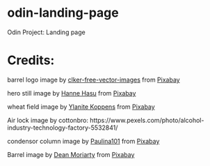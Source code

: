 # odin-landing-page
Odin Project: Landing page


# Credits:
<p>
barrel logo image by <a href="https://pixabay.com/users/clker-free-vector-images-3736/">clker-free-vector-images</a> from <a href="https://pixabay.com//?utm_source=link-attribution&amp;utm_medium=referral&amp;utm_campaign=image&amp;utm_content=1747802">Pixabay</a>
</p>
<p>
hero still image by <a href="https://pixabay.com/users/letiha-712799/?utm_source=link-attribution&amp;utm_medium=referral&amp;utm_campaign=image&amp;utm_content=1747802">Hanne Hasu</a> from <a href="https://pixabay.com//?utm_source=link-attribution&amp;utm_medium=referral&amp;utm_campaign=image&amp;utm_content=1747802">Pixabay</a>
</p>
<p>
wheat field image by <a href="https://pixabay.com/users/ylanite-2218222/?utm_source=link-attribution&amp;utm_medium=referral&amp;utm_campaign=image&amp;utm_content=6374781">Ylanite Koppens</a> from <a href="https://pixabay.com//?utm_source=link-attribution&amp;utm_medium=referral&amp;utm_campaign=image&amp;utm_content=6374781">Pixabay</a>
</p>
<p>
Air lock image by cottonbro: https://www.pexels.com/photo/alcohol-industry-technology-factory-5532841/
</p>
<p>
condensor column image by <a href="https://pixabay.com/users/paulina101-506132/?utm_source=link-attribution&amp;utm_medium=referral&amp;utm_campaign=image&amp;utm_content=517699">Paulina101</a> from <a href="https://pixabay.com//?utm_source=link-attribution&amp;utm_medium=referral&amp;utm_campaign=image&amp;utm_content=517699">Pixabay</a>
</p>
<p>
Barrel image by <a href="https://pixabay.com/users/terimakasih0-624267/?utm_source=link-attribution&amp;utm_medium=referral&amp;utm_campaign=image&amp;utm_content=1180817">Dean Moriarty</a> from <a href="https://pixabay.com//?utm_source=link-attribution&amp;utm_medium=referral&amp;utm_campaign=image&amp;utm_content=1180817">Pixabay</a>
</p>